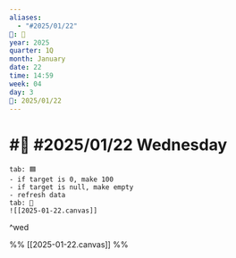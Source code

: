 ```yaml
---
aliases:
  - "#2025/01/22"
📁: 📅
year: 2025
quarter: 1Q
month: January
date: 22
time: 14:59
week: 04
day: 3
📅: 2025/01/22
---
```

# #📅 #2025/01/22 Wednesday

```tabs
tab: 🟦
- if target is 0, make 100
- if target is null, make empty
- refresh data
tab: 🧠
![[2025-01-22.canvas]]
```

^wed

%%
[[2025-01-22.canvas]]
%%